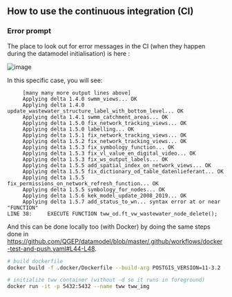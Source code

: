 ## How to use the continuous integration (CI)

### Error prompt

The place to look out for error messages in the CI (when they happen during the datamodel initialisation)  is here :

![image](https://user-images.githubusercontent.com/1894106/221143200-e27f17ed-2c3a-48b8-84c3-c01ac8275559.png)

In this specific case, you will see:
```
     [many many more output lines above]
     Applying delta 1.4.0 swmm_views... OK
     Applying delta 1.4.0 update_wastewater_structure_label_with_bottom_level... OK
     Applying delta 1.4.1 swmm_catchment_areas... OK
     Applying delta 1.5.0 fix_network_tracking_views... OK
     Applying delta 1.5.0 labelling... OK
     Applying delta 1.5.1 fix_network_tracking_views... OK
     Applying delta 1.5.2 fix_network_tracking_views... OK
     Applying delta 1.5.3 fix_symbology_function... OK
     Applying delta 1.5.3 fix_vl_value_en_digital_video... OK
     Applying delta 1.5.3 fix_ws_output_labels... OK
     Applying delta 1.5.5 add_spatial_index_on_network_views... OK
     Applying delta 1.5.5 fix_dictionary_od_table_datenlieferant... OK
     Applying delta 1.5.5 fix_permissions_on_network_refresh_function... OK
     Applying delta 1.5.5 symbology_for_nodes... OK
     Applying delta 1.5.6 kek_model_update_2008_2019... OK
     Applying delta 1.5.7 add_status_to_wn... syntax error at or near "FUNCTION"
LINE 38:     EXECUTE FUNCTION tww_od.ft_vw_wastewater_node_delete();
```

And this can be done locally too (with Docker) by doing the same steps done in https://github.com/QGEP/datamodel/blob/master/.github/workflows/docker-test-and-push.yaml#L44-L48.
```bash
# build dockerfile
docker build -f .docker/Dockerfile --build-arg POSTGIS_VERSION=11-3.2 --tag tww_img .

# initialize tww container (without -d so it runs in foreground)
docker run -it -p 5432:5432 --name tww tww_img
```
